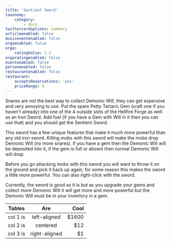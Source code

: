 ```yaml
---
title: 'Sentient Sword'
taxonomy:
    category:
        - docs
twittercardoptions: summary
articleenabled: false
musiceventenabled: false
orgaenabled: false
orga:
    ratingValue: 2.5
orgaratingenabled: false
eventenabled: false
personenabled: false
restaurantenabled: false
restaurant:
    acceptsReservations: 'yes'
    priceRange: $
---
```


Snares are not the best way to collect Demonic Will, they can get expensive and very annoying to use. Put the spare Petty Tartaric Gem (craft one if you haven't already) into one of the 4 outside slots of the Hellfire Forge as well as an Iron Sword. Add fuel (if you have a Gem with Will in it then you can use that) and you should get the Sentient Sword.

This sword has a few unique features that make it much more powerful than any old iron sword. Killing mobs with this sword will make the mobs drop Demonic Will (no more snares). If you have a gem then the Demonic Will will be deposited into it, if the gem is full or absent then normal Demonic Will will drop.

Before you go attacking mobs with this sword you will want to throw it on the ground and pick it back up again, for some reason this makes the sword a little more powerful. You can also right-click with the sword.

Currently, the sword is good as it is but as you upgrade your gems and collect more Demonic Will it will get more and more powerful but the Demonic Will must be in your inventory in a gem. 

| Tables   |      Are      |  Cool |
|----------|:-------------:|------:|
| col 1 is |  left-aligned | $1600 |
| col 2 is |    centered   |   $12 |
| col 3 is | right-aligned |    $1 |

